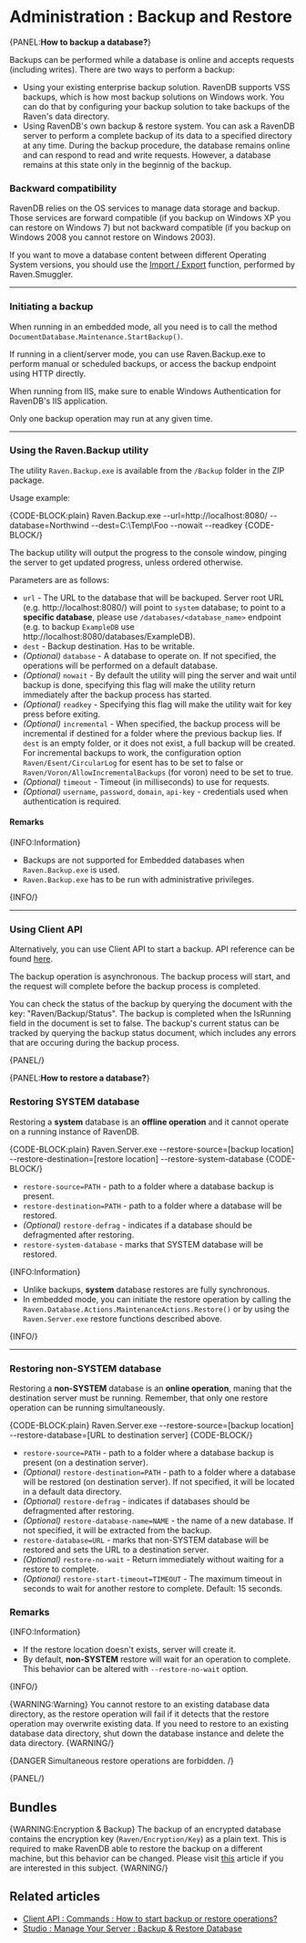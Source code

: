 # Administration : Backup and Restore

{PANEL:**How to backup a database?**}

Backups can be performed while a database is online and accepts requests (including writes). There are two ways to perform a backup:

* Using your existing enterprise backup solution. RavenDB supports VSS backups, which is how most backup solutions on Windows work. You can do that by configuring your backup solution to take backups of the Raven's data directory. 
* Using RavenDB's own backup & restore system. You can ask a RavenDB server to perform a complete backup of its data to a specified directory at any time. During the backup procedure, the database remains online and can respond to read and write requests. However, a database remains at this state only in the beginnig of the backup.

### Backward compatibility

RavenDB relies on the OS services to manage data storage and backup. Those services are forward compatible (if you backup on Windows XP you can restore on Windows 7) but not  backward compatible (if you backup on Windows 2008 you cannot restore on Windows 2003).

If you want to move a database content between different Operating System versions, you should use the [Import / Export](../../server/administration/exporting-and-importing-data) function, performed by Raven.Smuggler.

<hr />

### Initiating a backup

When running in an embedded mode, all you need is to call the method `DocumentDatabase.Maintenance.StartBackup()`.

If running in a client/server mode, you can use Raven.Backup.exe to perform manual or scheduled backups, or access the backup endpoint using HTTP directly.

When running from IIS, make sure to enable Windows Authentication for RavenDB's IIS application.

Only one backup operation may run at any given time.

<hr />

### Using the Raven.Backup utility

The utility `Raven.Backup.exe` is available from the `/Backup` folder in the ZIP package.

Usage example:

{CODE-BLOCK:plain}
    Raven.Backup.exe --url=http://localhost:8080/ --database=Northwind --dest=C:\Temp\Foo --nowait --readkey
{CODE-BLOCK/}

The backup utility will output the progress to the console window, pinging the server to get updated progress, unless ordered otherwise.

Parameters are as follows:

* `url` - The URL to the database that will be backuped. Server root URL (e.g. http://localhost:8080/) will point to `system` database; to point to a **specific database**, please use `/databases/<database_name>` endpoint (e.g. to backup `ExampleDB` use http://localhost:8080/databases/ExampleDB).     
* `dest` - Backup destination. Has to be writable.
* _(Optional)_ `database` - A database to operate on. If not specified, the operations will be performed on a default database.
* _(Optional)_ `nowait` - By default the utility will ping the server and wait until backup is done, specifying this flag will make the utility return immediately after the backup process has started.
* _(Optional)_ `readkey` - Specifying this flag will make the utility wait for key press before exiting.
* _(Optional)_ `incremental` - When specified, the backup process will be incremental if destined for a folder where the previous backup lies. If `dest` is an empty folder, or it does not exist, a full backup will be created. For incremental backups to work, the configuration option `Raven/Esent/CircularLog` for esent has to be set to false or `Raven/Voron/AllowIncrementalBackups` (for voron) need to be set to true.
* _(Optional)_ `timeout` - Timeout (in milliseconds) to use for requests.
* _(Optional)_ `username`, `password`, `domain`, `api-key` - credentials used when authentication is required.

#### Remarks

{INFO:Information}

- Backups are not supported for Embedded databases when `Raven.Backup.exe` is used.
- `Raven.Backup.exe` has to be run with administrative privileges.

{INFO/}

<hr />

### Using Client API

Alternatively, you can use Client API to start a backup. API reference can be found [here](../../client-api/commands/how-to/start-backup-restore-operations).

The backup operation is asynchronous. The backup process will start, and the request will complete before the backup process is completed.

You can check the status of the backup by querying the document with the key: "Raven/Backup/Status". The backup is completed when the IsRunning field in the document is set to false. The backup's current status can be tracked by querying the backup status document, which includes any errors that are occuring during the backup process.

{PANEL/}

{PANEL:**How to restore a database?**}

### Restoring SYSTEM database

Restoring a **system** database is an **offline operation** and it cannot operate on a running instance of RavenDB.

{CODE-BLOCK:plain}
    Raven.Server.exe --restore-source=[backup location] --restore-destination=[restore location] --restore-system-database
{CODE-BLOCK/}

- `restore-source=PATH` - path to a folder where a database backup is present.
- `restore-destination=PATH` - path to a folder where a database will be restored.
- _(Optional)_ `restore-defrag` - indicates if a database should be defragmented after restoring.
- `restore-system-database` - marks that SYSTEM database will be restored.
 
{INFO:Information}

- Unlike backups, **system** database restores are fully synchronous.
- In embedded mode, you can initiate the restore operation by calling  the `Raven.Database.Actions.MaintenanceActions.Restore()` or by using the `Raven.Server.exe` restore functions described above.

{INFO/}

<hr />

### Restoring non-SYSTEM database

Restoring a **non-SYSTEM** database is an **online operation**, maning that the destination server must be running. Remember, that only one restore operation can be running simultaneously.

{CODE-BLOCK:plain}
    Raven.Server.exe --restore-source=[backup location] --restore-database=[URL to destination server]
{CODE-BLOCK/}

- `restore-source=PATH` - path to a folder where a database backup is present (on a destination server).
- _(Optional)_ `restore-destination=PATH` - path to a folder where a database will be restored (on destination server). If not specified, it will be located in a default data directory.
- _(Optional)_ `restore-defrag` - indicates if databases should be defragmented after restoring.
- _(Optional)_ `restore-database-name=NAME` - the name of a new database. If not specified, it will be extracted from the backup.
- `restore-database=URL` - marks that non-SYSTEM database will be restored and sets the URL to a destination server.
- _(Optional)_ `restore-no-wait` - Return immediately without waiting for a restore to complete.
- _(Optional)_ `restore-start-timeout=TIMEOUT` - The maximum timeout in seconds to wait for another restore to complete. Default: 15 seconds.

### Remarks

{INFO:Information}

- If the restore location doesn't exists, server will create it.
- By default, **non-SYSTEM** restore will wait for an operation to complete. This behavior can be altered with `--restore-no-wait` option.

{INFO/}

{WARNING:Warning}
You cannot restore to an existing database data directory, as the restore operation will fail if it detects that the restore operation may overwrite existing data. If you need to restore to an existing database data directory, shut down the database instance and delete the data directory.
{WARNING/}

{DANGER Simultaneous restore operations are forbidden. /}

{PANEL/}

## Bundles

{WARNING:Encryption & Backup} 
The backup of an encrypted database contains the encryption key (`Raven/Encryption/Key`) as a plain text. This is required to make RavenDB able to restore the backup on a different machine, but this behavior can be changed. Please visit [this](../../server/bundles/encryption#encryption--backups) article if you are interested in this subject.
{WARNING/}

## Related articles

- [Client API : Commands : How to start backup or restore operations?](../../client-api/commands/how-to/start-backup-restore-operations)
- [Studio : Manage Your Server : Backup & Restore Database](../../studio/management/backup-restore)